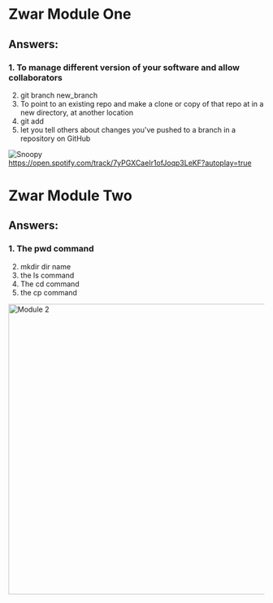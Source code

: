 # Zwar Module One

## Answers:

### 1. To manage different version of your software and allow collaborators
2. git branch new_branch
3. To point to an existing repo and make a clone or copy of that repo at in a new directory, at another location
4. git add
5. let you tell others about changes you've pushed to a branch in a repository on GitHub


![Snoopy](https://media.giphy.com/media/sfveRob9mxGdW/giphy.gif) <br>
https://open.spotify.com/track/7yPGXCaeIr1ofJoqp3LeKF?autoplay=true





# Zwar Module Two

## Answers:

### 1. The pwd command
2. mkdir dir name
3. the ls command
4. The cd command
5. the cp command



<img width="571" alt="Module 2" src="https://github.com/ZwarA01/Zwar_Training_Modules/assets/78764126/c0e024f5-8d67-411c-8028-3b393b56f162">
